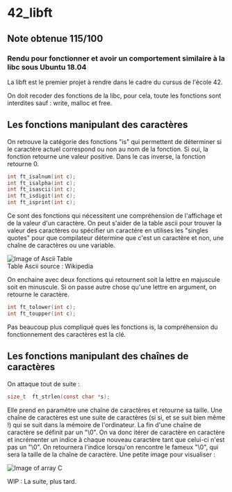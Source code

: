 # 42_libft
## Note obtenue 115/100
### Rendu pour fonctionner et avoir un comportement similaire à la libc sous Ubuntu 18.04


La libft est le premier projet à rendre dans le cadre du cursus de l'école 42.

On doit recoder des fonctions de la libc, pour cela, toute les fonctions sont interdites sauf : write, malloc et free.

## Les fonctions manipulant des caractères

On retrouve la catégorie des fonctions "is" qui permettent de déterminer si le caractère actuel correspond ou non au nom de la fonction. Si oui, la fonction retourne une valeur positive. Dans le cas inverse, la fonction retourne 0.

```c
int	ft_isalnum(int c);   
int	ft_isalpha(int c);  
int	ft_isascii(int c);  
int	ft_isdigit(int c);  
int	ft_isprint(int c);
```

Ce sont des fonctions qui nécessitent une compréhension de l'affichage et de la valeur d'un caractère. On peut s'aider de la table ascii pour trouver la valeur des caractères ou spécifier un caractére en utilises les "singles quotes" pour que compilateur détermine que c'est un caractère et non, une chaîne de caractères ou une variable.

![Image of Ascii Table](https://upload.wikimedia.org/wikipedia/commons/1/1b/ASCII-Table-wide.svg)  
				                  Table Ascii            source : Wikipedia

On enchaine avec deux fonctions qui retournent soit la lettre en majuscule soit en minuscule. Si on passe autre chose qu'une lettre en argument, on retourne le caractère.  

```c
int	ft_tolower(int c);  
int	ft_toupper(int c);  
```

Pas beaucoup plus compliqué ques les fonctions is, la compréhension du fonctionnement des caractères est la clé.

## Les fonctions manipulant des chaînes de caractères
On attaque tout de suite : 
```c
size_t	ft_strlen(const char *s);  
```
Elle prend en paramêtre une chaîne de caractères et retourne sa taille.
Une chaîne de caractères est une suite de caractères (si si, et se suit bien même !) qui se suit dans la mémoire de l'ordinateur. La fin d'une chaîne de caractère se définit par un "\0".
On va donc itérer de caractère en caractère et incrémenter un indice à chaque nouveau caractère tant que celui-ci n'est pas un "\0". On retournera l'indice lorsqu'on rencontre le fameux "\0", qui sera la taille de la chaîne de caractère. Une petite image pour visualiser :  

![Image of array C](https://1.bp.blogspot.com/-4b7znlVxvwQ/XT9dnJ-zhMI/AAAAAAAAFYQ/V4rZROD-WhIylPUdQ7vKaOGfko4UgA-WACLcBGAs/s1600/tableau-en-c.png)  

WIP : La suite, plus tard.



